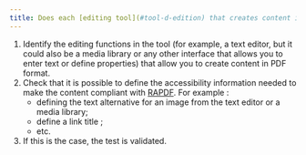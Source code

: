 ```yaml
---
title: Does each [editing tool](#tool-d-edition) that creates content in PDF format have the ability to define the [accessibility information](#accessibility-information) needed to create [RAPDF]-compliant content (../rapdf1/index.html)?
---
```

1. Identify the editing functions in the tool (for example, a text editor, but it could also be a media library or any other interface that allows you to enter text or define properties) that allow you to create content in PDF format.
2. Check that it is possible to define the accessibility information needed to make the content compliant with [RAPDF](../rapdf1/index.html). For example : 
	- defining the text alternative for an image from the text editor or a media library;
	- define a link title ;
	- etc.
3. If this is the case, the test is validated.